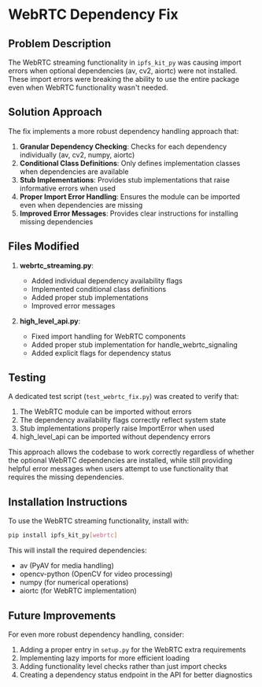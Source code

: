 # WebRTC Dependency Fix

## Problem Description

The WebRTC streaming functionality in `ipfs_kit_py` was causing import errors when optional dependencies (av, cv2, aiortc) were not installed. These import errors were breaking the ability to use the entire package even when WebRTC functionality wasn't needed.

## Solution Approach

The fix implements a more robust dependency handling approach that:

1. **Granular Dependency Checking**: Checks for each dependency individually (av, cv2, numpy, aiortc)
2. **Conditional Class Definitions**: Only defines implementation classes when dependencies are available
3. **Stub Implementations**: Provides stub implementations that raise informative errors when used
4. **Proper Import Error Handling**: Ensures the module can be imported even when dependencies are missing
5. **Improved Error Messages**: Provides clear instructions for installing missing dependencies

## Files Modified

1. **webrtc_streaming.py**: 
   - Added individual dependency availability flags 
   - Implemented conditional class definitions
   - Added proper stub implementations
   - Improved error messages

2. **high_level_api.py**:
   - Fixed import handling for WebRTC components
   - Added proper stub implementation for handle_webrtc_signaling
   - Added explicit flags for dependency status

## Testing

A dedicated test script (`test_webrtc_fix.py`) was created to verify that:

1. The WebRTC module can be imported without errors
2. The dependency availability flags correctly reflect system state
3. Stub implementations properly raise ImportError when used
4. high_level_api can be imported without dependency errors

This approach allows the codebase to work correctly regardless of whether the optional WebRTC dependencies are installed, while still providing helpful error messages when users attempt to use functionality that requires the missing dependencies.

## Installation Instructions

To use the WebRTC streaming functionality, install with:

```bash
pip install ipfs_kit_py[webrtc]
```

This will install the required dependencies:
- av (PyAV for media handling)
- opencv-python (OpenCV for video processing)
- numpy (for numerical operations)
- aiortc (for WebRTC implementation)

## Future Improvements

For even more robust dependency handling, consider:

1. Adding a proper entry in `setup.py` for the WebRTC extra requirements
2. Implementing lazy imports for more efficient loading
3. Adding functionality level checks rather than just import checks
4. Creating a dependency status endpoint in the API for better diagnostics